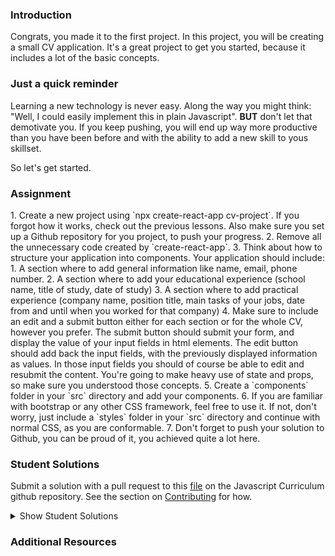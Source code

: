 ### Introduction

Congrats, you made it to the first project. In this project, you will be creating a small CV application. It's a great project to get you started, because it includes a lot of the basic concepts.

### Just a quick reminder

Learning a new technology is never easy. Along the way you might think: "Well, I could easily implement this in plain Javascript". **BUT** don't let that demotivate you. If you keep pushing, you will end up way more productive than you have been before and with the ability to add a new skill to yous skillset.

So let's get started.

### Assignment

<div class="lesson-content__panel" markdown="1">
1. Create a new project using `npx create-react-app cv-project`. If you forgot how it works, check out the previous lessons. Also make sure you set up a Github repository for you project, to push your progress.
2. Remove all the unnecessary code created by `create-react-app`.
3. Think about how to structure your application into components. Your application should include:
   1. A section where to add general information like name, email, phone number.
   2. A section where to add your educational experience (school name, title of study, date of study)
   3. A section where to add practical experience (company name, position title, main tasks of your jobs, date from and until when you worked for that company)
4. Make sure to include an edit and a submit button either for each section or for the whole CV, however you prefer. The submit button should submit your form, and display the value of your input fields in html elements. The edit button should add back the input fields, with the previously displayed information as values. In those input fields you should of course be able to edit and resubmit the content. You're going to make heavy use of state and props, so make sure you understood those concepts.
5. Create a `components` folder in your `src` directory and add your components.
6. If you are familiar with bootstrap or any other CSS framework, feel free to use it. If not, don't worry, just include a `styles` folder in your `src` directory and continue with normal CSS, as you are conformable.
7. Don't forget to push your solution to Github, you can be proud of it, you achieved quite a lot here.
</div>

### Student Solutions

Submit a solution with a pull request to this [file](https://github.com/TheOdinProject/curriculum/blob/master/javascript/frameworks/frameworks-project.md) on the Javascript Curriculum github repository. See the section on [Contributing](http://github.com/TheOdinProject/curriculum/blob/master/contributing.md) for how.

<details markdown="block">
  <summary> Show Student Solutions </summary>

- Add your solution below this line!

</details>

### Additional Resources
